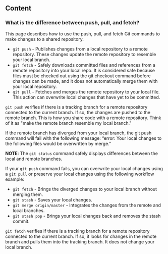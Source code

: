 ## Content

### What is the difference between push, pull, and fetch?

This page describes how to use the push, pull, and fetch Git commands to make changes to a shared repository.  

- `git push` - Publishes changes from a local repository to a remote repository. These changes update the remote repository to resemble your local branch. 
- `git fetch` - Safely downloads committed files and references from a remote repository into your local repo. It is considered safe because files must be checked out using the git checkout command before changes can be made, and it does not automatically merge them with your local repository.
- `git pull` - Fetches and merges the remote repository to your local file. This action can overwrite local changes that have yet to be committed.

`git push` verifies if there is a tracking branch for a remote repository connected to the current branch. If so, the changes are pushed to the remote branch. This is how you share code with a remote repository. Think of it as "make the remote branch resemble my local branch." 

If the remote branch has diverged from your local branch, the git push command will fail with the following message:  “error: Your local changes to the following files would be overwritten by merge.” 

**NOTE**: The `git status` command safely displays differences between the local and remote branches. 

If your `git push` command fails, you can overwrite your local changes using a `git pull` or preserve your local changes using the following workflow example:

- `git fetch` - Brings the diverged changes to your local branch without merging them.
- `git stash` - Saves your local changes.
- `git merge origin/master` - Integrates the changes from the remote and local branches. 
- `git stash pop` - Brings your local changes back and removes the stash commit.


`git fetch` verifies if there is a tracking branch for a remote repository connected to the current branch. If so, it looks for changes in the remote branch and pulls them into the tracking branch. It does not change your local branch. 
